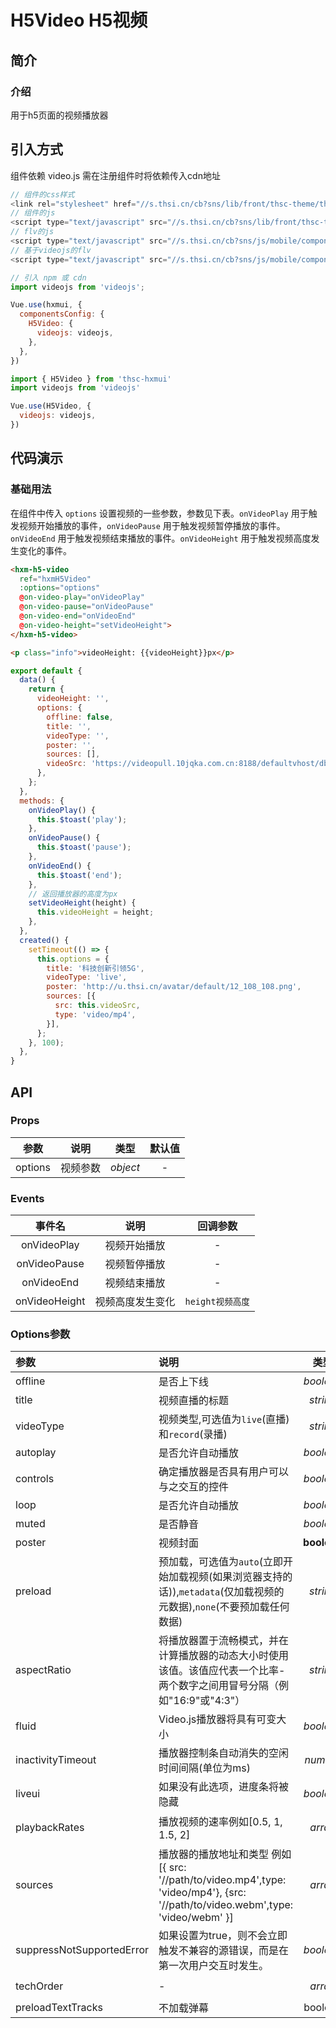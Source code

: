 # H5Video H5视频

## 简介

<card>

### 介绍
用于h5页面的视频播放器

</card>

## 引入方式

<card>

组件依赖 video.js 需在注册组件时将依赖传入cdn地址

```javascript
// 组件的css样式
<link rel="stylesheet" href="//s.thsi.cn/cb?sns/lib/front/thsc-theme/ths-theme.min.css;;sns/js/mobile/components/hxmui/0.3.7/style/H5Video.css">
// 组件的js
<script type="text/javascript" src="//s.thsi.cn/cb?sns/lib/front/thsc-theme/ths-theme.min.js;;sns/js/mobile/components/;video/video_v7.7.6.min.js;hxmui/0.3.7/index.js"></script>
// flv的js
<script type="text/javascript" src="//s.thsi.cn/cb?sns/js/mobile/components/video/flv.min.js"></script>
// 基于videojs的flv
<script type="text/javascript" src="//s.thsi.cn/cb?sns/js/mobile/components/video/videojs-flvjs.min.js"></script>
```

```js
// 引入 npm 或 cdn
import videojs from 'videojs';

Vue.use(hxmui, {
  componentsConfig: {
    H5Video: {
      videojs: videojs,
    },
  },
})
```

```js
import { H5Video } from 'thsc-hxmui'
import videojs from 'videojs'

Vue.use(H5Video, {
  videojs: videojs,
})
```

</card>

## 代码演示

<card>

### 基础用法

在组件中传入 `options` 设置视频的一些参数，参数见下表。`onVideoPlay` 用于触发视频开始播放的事件，`onVideoPause` 用于触发视频暂停播放的事件。`onVideoEnd` 用于触发视频结束播放的事件。`onVideoHeight` 用于触发视频高度发生变化的事件。

```html
<hxm-h5-video
  ref="hxmH5Video"
  :options="options"
  @on-video-play="onVideoPlay"
  @on-video-pause="onVideoPause"
  @on-video-end="onVideoEnd"
  @on-video-height="setVideoHeight">
</hxm-h5-video>

<p class="info">videoHeight: {{videoHeight}}px</p>
```
```javascript
export default {
  data() {
    return {
      videoHeight: '',
      options: {
        offline: false,
        title: '',
        videoType: '',
        poster: '',
        sources: [],
        videoSrc: 'https://videopull.10jqka.com.cn:8188/defaultvhost/db1_1591927161648_tc_1591927323653.mp4?bitrate=83584&bitrate_after=30535',
      },
    };
  },
  methods: {
    onVideoPlay() {
      this.$toast('play');
    },
    onVideoPause() {
      this.$toast('pause');
    },
    onVideoEnd() {
      this.$toast('end');
    },
    // 返回播放器的高度为px
    setVideoHeight(height) {
      this.videoHeight = height;
    },
  },
  created() {
    setTimeout(() => {
      this.options = {
        title: '科技创新引领5G',
        videoType: 'live',
        poster: 'http://u.thsi.cn/avatar/default/12_108_108.png',
        sources: [{
          src: this.videoSrc,
          type: 'video/mp4',
        }],
      };
    }, 100);
  },
}
```
</card>

## API

<card>

### Props

| 参数 | 说明 | 类型 | 默认值 |
|:---:|:---:|:---:|:---:|
| options | 视频参数 | _object_ | - |

</card>

<card>

### Events

| 事件名 | 说明 | 回调参数 |
|:---:|:---:|:---:|
| onVideoPlay | 视频开始播放 | - |
| onVideoPause | 视频暂停播放 | - |
| onVideoEnd | 视频结束播放 | - |
| onVideoHeight | 视频高度发生变化 | `height视频高度` |

</card>

<card>

### Options参数

| 参数 | 说明 | 类型 | 默认值 |
|:---|:---|:---:|:---:|
| offline | 是否上下线 | _boolean_ | `false` |
| title | 视频直播的标题 | _string_ | `视频直播` |
| videoType | 视频类型,可选值为`live`(直播)和`record`(录播) | _string_ | `live` |
| autoplay | 是否允许自动播放 | _boolean_ | `false` |
| controls | 确定播放器是否具有用户可以与之交互的控件 | _boolean_ | `true` |
| loop | 是否允许自动播放 | _boolean_ | `false` |
| muted | 是否静音 | _boolean_ | `false` |
| poster | 视频封面 | __boolean__ | `true` |
| preload | 预加载，可选值为`auto`(立即开始加载视频(如果浏览器支持的话)),`metadata`(仅加载视频的元数据),`none`(不要预加载任何数据) | _string_ | `auto` |
| aspectRatio | 将播放器置于流畅模式，并在计算播放器的动态大小时使用该值。该值应代表一个比率-两个数字之间用冒号分隔（例如"16:9"或"4:3"）| _string_ | `16:9` |
| fluid |  Video.js播放器将具有可变大小 | _boolean_ | `true` |
| inactivityTimeout | 播放器控制条自动消失的空闲时间间隔(单位为ms) | _number_ | `3000` |
| liveui | 如果没有此选项，进度条将被隐藏 | _boolean_ | `false` |
| playbackRates | 播放视频的速率例如[0.5, 1, 1.5, 2] | _array_ | `[0.5, 1, 1.5, 2, 2.5, 3]` |
| sources | 播放器的播放地址和类型 例如 [{ src: '//path/to/video.mp4',type: 'video/mp4'}, {src: '//path/to/video.webm',type: 'video/webm' }] | _array_ | `[]` |
| suppressNotSupportedError | 如果设置为true，则不会立即触发不兼容的源错误，而是在第一次用户交互时发生。 | _boolean_ | `true` |
| techOrder | - | _array_ | `['html5', 'flash']` |
| preloadTextTracks | 不加载弹幕 | boolean |  `false` |

</card>

<demo/>